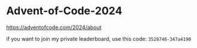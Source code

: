 # Advent-of-Code-2024


https://adventofcode.com/2024/about

if you want to join my private leaderboard, use this code: ```3528746-347a4190```